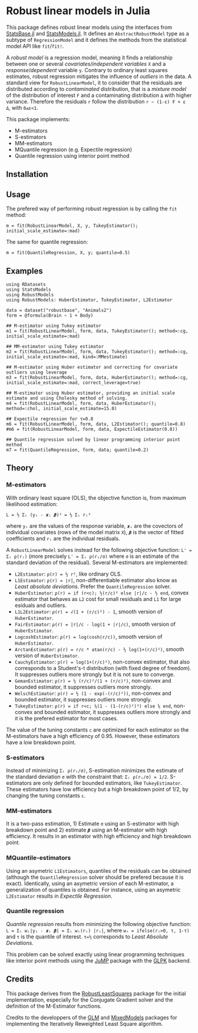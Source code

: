 # Robust linear models in Julia

This package defines robust linear models using the interfaces from [StatsBase.jl](https://github.com/JuliaStats/StatsBase.jl) and [StatsModels.jl](https://github.com/JuliaStats/StatsModels.jl). It defines an `AbstractRobustModel` type as a subtype of `RegressionModel` and it defines the methods from the statistical model API like `fit`/`fit!`.

A _robust model_ is a regression model, meaning it finds a relationship between one or several _covariates_/_independent variables_ `X` and a _response_/_dependent_ variable `y`. Contrary to ordinary least squares estimates, robust regression mitigates the influence of _outliers_ in the data.
A standard view for `RobustLinearModel`, it to consider that the residuals are distributed according to _contaminated_ distribution, that is a _mixture model_ of the distribution of interest `F` and a contaminating distribution `Δ` with higher variance. Therefore the residuals `r` follow the distribution `r ~ (1-ε) F + ε Δ`, with `0≤ε<1`.

This package implements:
* M-estimators
* S-estimators
* MM-estimators
* MQuantile regression (e.g. Expectile regression)
* Quantile regression using interior point method

## Installation



## Usage

The prefered way of performing robust regression is by calling the `fit` method:

`m = fit(RobustLinearModel, X, y, TukeyEstimator(); initial_scale_estimate=:mad)`

The same for quantile regression:

`m = fit(QuantileRegression, X, y; quantile=0.5)`

## Examples

```
using RDatasets
using StatsModels
using RobustModels
using RobustModels: HuberEstimator, TukeyEstimator, L2Estimator

data = dataset("robustbase", "Animals2")
form = @formula(Brain ~ 1 + Body)

## M-estimator using Tukey estimator
m1 = fit(RobustLinearModel, form, data, TukeyEstimator(); method=:cg, initial_scale_estimate=:mad)

## MM-estimator using Tukey estimator
m2 = fit(RobustLinearModel, form, data, TukeyEstimator(); method=:cg, initial_scale_estimate=:mad, kind=:MMestimate)

## M-estimator using Huber estimator and correcting for covariate outliers using leverage
m3 = fit(RobustLinearModel, form, data, HuberEstimator(); method=:cg, initial_scale_estimate=:mad, correct_leverage=true)

## M-estimator using Huber estimator, providing an initial scale estimate and using Cholesky method of solving.
m4 = fit(RobustLinearModel, form, data, HuberEstimator(); method=:chol, initial_scale_estimate=15.0)

## Expectile regression for τ=0.8
m6 = fit(RobustLinearModel, form, data, L2Estimator(); quantile=0.8)
#m6 = fit(RobustLinearModel, form, data, ExpectileEstimator(0.8))

## Quantile regression solved by linear programming interior point method
m7 = fit(QuantileRegression, form, data; quantile=0.2)
```

## Theory

### M-estimators
With ordinary least square (OLS), the objective function is, from maximum likelihood estimation:

`L = ½ Σᵢ (yᵢ - 𝒙ᵢ 𝜷)² = ½ Σᵢ rᵢ²`

where `yᵢ` are the values of the response variable, `𝒙ᵢ` are the covectors of individual covariates (rows of the model matrix `X`), `𝜷` is the vector of fitted coefficients and `rᵢ` are the individual residuals.

A `RobustLinearModel` solves instead for the following objective function: `L' = Σᵢ ρ(rᵢ)` (more precisely `L' = Σᵢ ρ(rᵢ/σ)` where `σ` is an estimate of the standard deviation of the residual). Several M-estimators are implemented:
- `L2Estimator`: `ρ(r) = ½ r²`, like ordinary OLS.
- `L1Estimator`: `ρ(r) = |r|`, non-differentiable estimator also know as _Least absolute deviations_. Prefer the `QuantileRegression` solver.
- `HuberEstimator`: `ρ(r) = if (r<c); ½(r/c)² else |r|/c - ½ end`, convex estimator that behaves as `L2` cost for small residuals and `L1` for large esiduals and outliers.
- `L1L2Estimator`: `ρ(r) = √(1 + (r/c)²) - 1`, smooth version of `HuberEstimator`.
- `FairEstimator`: `ρ(r) = |r|/c - log(1 + |r|/c)`, smooth version of `HuberEstimator`.
- `LogcoshEstimator`: `ρ(r) = log(cosh(r/c))`, smooth version of `HuberEstimator`.
- `ArctanEstimator`: `ρ(r) = r/c * atan(r/c) - ½ log(1+(r/c)²)`, smooth version of `HuberEstimator`.
- `CauchyEstimator`: `ρ(r) = log(1+(r/c)²)`, non-convex estimator, that also corresponds to a Student's-t distribution (with fixed degree of freedom). It suppresses outliers more strongly but it is not sure to converge.
- `GemanEstimator`: `ρ(r) = ½ (r/c)²/(1 + (r/c)²)`, non-convex and bounded estimator, it suppresses outliers more strongly.
- `WelschEstimator`: `ρ(r) = ½ (1 - exp(-(r/c)²))`, non-convex and bounded estimator, it suppresses outliers more strongly.
- `TukeyEstimator`: `ρ(r) = if r<c; ⅙(1 - (1-(r/c)²)³) else ⅙ end`, non-convex and bounded estimator, it suppresses outliers more strongly and it is the prefered estimator for most cases.

The value of the tuning constants `c` are optimized for each estimator so the M-estimators have a high efficiency of 0.95. However, these estimators have a low breakdown point.

### S-estimators
Instead of minimizing `Σᵢ ρ(rᵢ/σ)`, S-estimation minimizes the estimate of the standard deviation `σ` with the constraint that: `Σᵢ ρ(rᵢ/σ) = 1/2`.
S-estimators are only defined for bounded estimators, like `TukeyEstimator`.
These estimators have low efficiency but a high breakdown point of 1/2, by changing the tuning constants `c`.

### MM-estimators
It is a two-pass estimation, 1) Estimate `σ` using an S-estimator with high breakdown point and 2) estimate `𝜷` using an M-estimator with high efficiency.
It results in an estimator with high efficiency and high breakdown point.

### MQuantile-estimators
Using an asymetric `L1Estimators`, quantiles of the residuals can be obtained (although the `QuantileRegression` solver should be prefered because it is exact). Identically, using an asymetric version of each M-estimator, a generalization of quantiles is obtained. For instance, using an asymetric `L2Estimator` results in _Expectile Regression_.

### Quantile regression
_Quantile regression_ results from minimizing the following objective function:
`L = Σᵢ wᵢ|yᵢ - 𝒙ᵢ 𝜷| = Σᵢ wᵢ(rᵢ) |rᵢ|`,
where `wᵢ = ifelse(rᵢ>0, τ, 1-τ)` and `τ` is the quantile of interest. `τ=½` corresponds to _Least Absolute Deviations_.

This problem can be solved exactly using linear programming techniques like interior point methods using the [JuMP](https://github.com/JuliaOpt/JuMP.jl) package with the [GLPK](https://github.com/JuliaOpt/GLPK.jl) backend.


## Credits

This package derives from the [RobustLeastSquares](https://github.com/FugroRoames/RobustLeastSquares.jl) package for the initial implementation, especially for the Conjugate Gradient solver and the definition of the M-Estimator functions.

Credits to the developpers of the [GLM](https://github.com/JuliaStats/GLM.jl) and [MixedModels](https://github.com/JuliaStats/MixedModels.jl) packages for implementing the Iteratively Reweighted Least Square algorithm.

